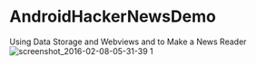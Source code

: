 # AndroidHackerNewsDemo
Using Data Storage and Webviews and to Make a News Reader
![screenshot_2016-02-08-05-31-39 1](https://cloud.githubusercontent.com/assets/897731/12878143/f9757b6a-ce27-11e5-8867-2c14a2f7fbdd.png)

